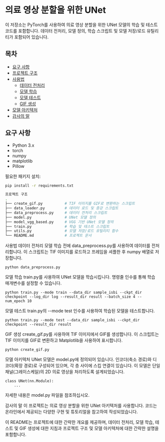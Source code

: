 # 의료 영상 분할을 위한 UNet

이 저장소는 PyTorch를 사용하여 의료 영상 분할을 위한 UNet 모델의 학습 및 테스트 코드를 포함합니다. 데이터 전처리, 모델 정의, 학습 스크립트 및 모델 저장/로드 유틸리티가 포함되어 있습니다.

## 목차
- [요구 사항](#요구-사항)
- [프로젝트 구조](#프로젝트-구조)
- [사용법](#사용법)
  - [데이터 전처리](#데이터-전처리)
  - [모델 학습](#모델-학습)
  - [모델 테스트](#모델-테스트)
  - [GIF 생성](#gif-생성)
- [모델 아키텍처](#모델-아키텍처)
- [감사의 말](#감사의-말)

## 요구 사항
- Python 3.x
- torch
- numpy
- matplotlib
- Pillow

필요한 패키지 설치:
```sh
pip install -r requirements.txt

프로젝트 구조
.
├── create_gif.py          # TIF 이미지를 GIF로 변환하는 스크립트
├── data_loader.py         # 데이터 로드 및 증강 스크립트
├── data_preprocess.py     # 데이터 전처리 스크립트
├── model.py               # UNet 모델 정의
├── model_vgg_based.py     # VGG 기반 UNet 모델 정의
├── train.py               # 학습 및 테스트 스크립트
├── utils.py               # 모델 저장/로드 유틸리티 함수
└── README.md              # 프로젝트 문서
```

사용법
데이터 전처리
모델 학습 전에 data_preprocess.py를 사용하여 데이터를 전처리합니다. 이 스크립트는 TIF 이미지를 로드하고 프레임을 셔플한 후 numpy 배열로 저장합니다.
```
python data_preprocess.py
```

모델 학습
train.py를 사용하여 UNet 모델을 학습시킵니다. 명령줄 인수를 통해 학습 매개변수를 설정할 수 있습니다.
```
python train.py --mode train --data_dir sample_isbi --ckpt_dir checkpoint --log_dir log --result_dir result --batch_size 4 --num_epoch 10
```

모델 테스트
train.py의 --mode test 인수를 사용하여 학습된 모델을 테스트합니다.
```
python train.py --mode test --data_dir sample_isbi --ckpt_dir checkpoint --result_dir result
```

GIF 생성
create_gif.py를 사용하여 TIF 이미지에서 GIF를 생성합니다. 이 스크립트는 TIF 이미지를 GIF로 변환하고 Matplotlib을 사용하여 표시합니다.
```
python create_gif.py
```

모델 아키텍처
UNet 모델은 model.py에 정의되어 있습니다. 인코더(축소 경로)와 디코더(확장 경로)로 구성되어 있으며, 각 층 사이에 스킵 연결이 있습니다. 이 모델은 단일 채널(그레이스케일)의 2D 의료 영상을 처리하도록 설계되었습니다.
```
class UNet(nn.Module):
    ...
```

자세한 내용은 model.py 파일을 참조하십시오.

감사의 말
이 프로젝트는 의료 영상 분할을 위한 UNet 아키텍처를 사용합니다. 코드는 온라인에서 제공되는 다양한 구현 및 튜토리얼을 참고하여 작성되었습니다.

이 README는 프로젝트에 대한 간략한 개요를 제공하며, 데이터 전처리, 모델 학습, 테스트 및 GIF 생성에 대한 지침과 프로젝트 구조 및 모델 아키텍처에 대한 간략한 설명을 포함합니다.






